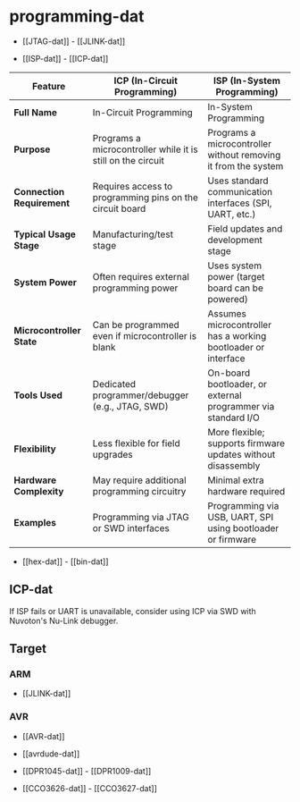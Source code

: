 
# programming-dat

- [[JTAG-dat]] - [[JLINK-dat]]

- [[ISP-dat]] - [[ICP-dat]]

| Feature                    | ICP (In-Circuit Programming)                                | ISP (In-System Programming)                                    |
| -------------------------- | ----------------------------------------------------------- | -------------------------------------------------------------- |
| **Full Name**              | In-Circuit Programming                                      | In-System Programming                                          |
| **Purpose**                | Programs a microcontroller while it is still on the circuit | Programs a microcontroller without removing it from the system |
| **Connection Requirement** | Requires access to programming pins on the circuit board    | Uses standard communication interfaces (SPI, UART, etc.)       |
| **Typical Usage Stage**    | Manufacturing/test stage                                    | Field updates and development stage                            |
| **System Power**           | Often requires external programming power                   | Uses system power (target board can be powered)                |
| **Microcontroller State**  | Can be programmed even if microcontroller is blank          | Assumes microcontroller has a working bootloader or interface  |
| **Tools Used**             | Dedicated programmer/debugger (e.g., JTAG, SWD)             | On-board bootloader, or external programmer via standard I/O   |
| **Flexibility**            | Less flexible for field upgrades                            | More flexible; supports firmware updates without disassembly   |
| **Hardware Complexity**    | May require additional programming circuitry                | Minimal extra hardware required                                |
| **Examples**               | Programming via JTAG or SWD interfaces                      | Programming via USB, UART, SPI using bootloader or firmware    |

- [[hex-dat]] - [[bin-dat]]

## ICP-dat 

If ISP fails or UART is unavailable, consider using ICP via SWD with Nuvoton's Nu-Link debugger.




## Target 

### ARM 

- [[JLINK-dat]]


### AVR

- [[AVR-dat]]
  
- [[avrdude-dat]]

- [[DPR1045-dat]] - [[DPR1009-dat]]

- [[CCO3626-dat]] - [[CCO3627-dat]]